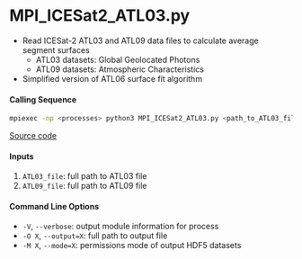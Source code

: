 MPI_ICESat2_ATL03.py
====================

- Read ICESat-2 ATL03 and ATL09 data files to calculate average segment surfaces  
    * ATL03 datasets: Global Geolocated Photons  
    * ATL09 datasets: Atmospheric Characteristics  
- Simplified version of ATL06 surface fit algorithm  

#### Calling Sequence
```bash
mpiexec -np <processes> python3 MPI_ICESat2_ATL03.py <path_to_ATL03_file> <path_to_ATL09_file>
```
[Source code](https://github.com/tsutterley/read-ICESat-2/blob/master/MPI_ICESat2_ATL03.py)  

#### Inputs
1. `ATL03_file`: full path to ATL03 file  
2. `ATL09_file`: full path to ATL09 file  

#### Command Line Options
- `-V`, `--verbose`: output module information for process  
- `-O X`, `--output=X`: full path to output file  
- `-M X`, `--mode=X`: permissions mode of output HDF5 datasets  

